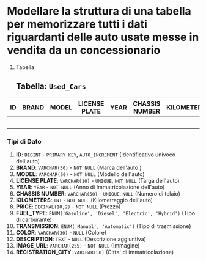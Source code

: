 # Modellare la struttura di una tabella per memorizzare tutti i dati riguardanti delle auto usate messe in vendita da un concessionario

1. Tabella
   
   ## Tabella: `Used_Cars`
       
|  ID  | BRAND |  MODEL | LICENSE PLATE |  YEAR  | CHASSIS NUMBER | KILOMETERS | PRICE | FUEL_TYPE | TRANSMISSION | COLOR | DESCRIPTION | IMAGE_URL | REGISTRATION_CITY |
|------|-------|--------|---------------|--------|----------------|------------|-------|-----------|--------------|-------|-------------|-----------|-------------------| 
|      |       |        |               |        |                |            |       |           |              |       |             |           |                   |                  
|      |       |        |               |        |                |            |       |           |              |       |             |           |                   |                  
|      |       |        |               |        |                |            |       |           |              |       |             |           |                   |                  
|      |       |        |               |        |                |            |       |           |              |       |             |           |                   |                  
|      |       |        |               |        |                |            |       |           |              |       |             |           |                   |              




### Tipi di Dato

1. **ID**: `BIGINT` - `PRIMARY KEY`, `AUTO_INCREMENT` (Identificativo univoco dell'auto)
2. **BRAND**: `VARCHAR(50)` - `NOT NULL` (Marca dell'auto )
3. **MODEL**: `VARCHAR(50)` - `NOT NULL` (Modello dell'auto)
4. **LICENSE PLATE**: `VARCHAR(10)` - `UNIQUE`, `NOT NULL` (Targa dell'auto)
5. **YEAR**: `YEAR` - `NOT NULL` (Anno di Immatricolazione dell'auto)
6. **CHASSIS NUMBER**: `VARCHAR(50)` - `UNIQUE`, `NULL` (Numero di telaio)
7. **KILOMETERS**: `INT` - `NOT NULL` (Kilometraggio dell'auto)
8. **PRICE**: `DECIMAL(10,2)` - `NOT NULL` (Prezzo)
9. **FUEL_TYPE**: `ENUM('Gasoline', 'Diesel', 'Electric', 'Hybrid')` (Tipo di carburante)
10. **TRANSMISSION**: `ENUM('Manual', 'Automatic')` (Tipo di trasmissione)
11. **COLOR**: `VARCHAR(30)` - `NULL` (Colore)
12. **DESCRIPTION**: `TEXT` - `NULL` (Descrizione aggiuntiva)
13. **IMAGE_URL**: `VARCHAR(255)` - `NOT NULL` (Immagine)
14. **REGISTRATION_CITY**: `VARCHAR(50)` (Citta' di immatricolazione)
